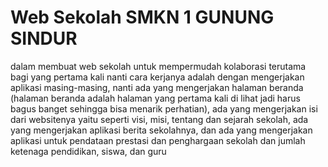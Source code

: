 
# Web Sekolah SMKN 1 GUNUNG SINDUR

dalam membuat web sekolah untuk mempermudah kolaborasi terutama bagi yang pertama kali nanti cara kerjanya adalah dengan
mengerjakan aplikasi masing-masing, nanti ada yang mengerjakan halaman beranda (halaman beranda adalah halaman yang
pertama kali di lihat jadi harus bagus banget sehingga bisa menarik perhatian), ada yang mengerjakan isi dari websitenya
yaitu seperti visi, misi, tentang dan sejarah sekolah, ada yang mengerjakan aplikasi berita sekolahnya, dan ada yang
mengerjakan aplikasi untuk pendataan prestasi dan penghargaan sekolah dan jumlah ketenaga pendidikan, siswa, dan guru

